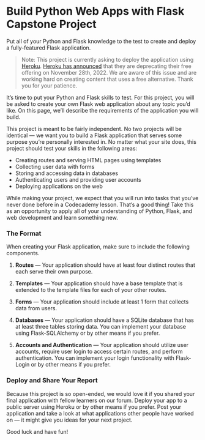 # Build Python Web Apps with Flask Capstone Project

Put all of your Python and Flask knowledge to the test to create and
deploy a fully-featured Flask application.

> Note: This project is currently asking to deploy the application using
> <a href="https://www.heroku.com/"
> class="e14vpv2g1 gamut-xro1w8-ResetElement-Anchor-AnchorBase e1bhhzie0"
> target="_blank" rel="noopener">Heroku</a>.
> <a href="https://blog.heroku.com/new-low-cost-plans"
> class="e14vpv2g1 gamut-xro1w8-ResetElement-Anchor-AnchorBase e1bhhzie0"
> target="_blank" rel="noopener">Heroku has announced</a> that they are
> deprecating their free offering on November 28th, 2022. We are aware
> of this issue and are working hard on creating content that uses a
> free alternative. Thank you for your patience.

It’s time to put your Python and Flask skills to test. For this project,
you will be asked to create your own Flask web application about any
topic you’d like. On this page, we’ll describe the requirements of the
application you will build.

This project is meant to be fairly independent. No two projects will be
identical — we want you to build a Flask application that serves some
purpose you’re personally interested in. No matter what your site does,
this project should test your skills in the following areas:

-   Creating routes and serving HTML pages using templates
-   Collecting user data with forms
-   Storing and accessing data in databases
-   Authenticating users and providing user accounts
-   Deploying applications on the web

While making your project, we expect that you will run into tasks that
you’ve never done before in a Codecademy lesson. That’s a good thing!
Take this as an opportunity to apply all of your understanding of
Python, Flask, and web development and learn something new.

### The Format

When creating your Flask application, make sure to include the following
components.

1.  **Routes** — Your application should have at least four distinct
    routes that each serve their own purpose.

2.  **Templates** — Your application should have a base template that is
    extended to the template files for each of your other routes.

3.  **Forms** — Your application should include at least 1 form that
    collects data from users.

4.  **Databases** — Your application should have a SQLite database that
    has at least three tables storing data. You can implement your
    database using Flask-SQLAlchemy or by other means if you prefer.

5.  **Accounts and Authentication** — Your application should utilize
    user accounts, require user login to access certain routes, and
    perform authentication. You can implement your login functionality
    with Flask-Login or by other means if you prefer.

### Deploy and Share Your Report

Because this project is so open-ended, we would love it if you shared
your final application with fellow learners on our forum. Deploy your
app to a public server using Heroku or by other means if you prefer.
Post your application and take a look at what applications other people
have worked on — it might give you ideas for your next project.

Good luck and have fun!
